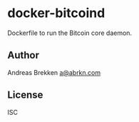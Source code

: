 docker-bitcoind
===

Dockerfile to run the Bitcoin core daemon.

Author
---

Andreas Brekken <a@abrkn.com>

License
---

ISC

